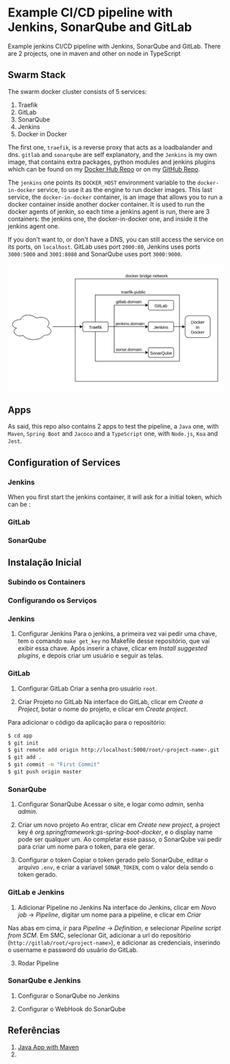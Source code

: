 # Example CI/CD pipeline with Jenkins, SonarQube and GitLab

Example jenkins CI/CD pipeline with Jenkins, SonarQube and GitLab.
There are 2 projects, one in maven and other on node in TypeScript

## Swarm Stack

The swarm docker cluster consists of 5 services:

1. Traefik
2. GitLab
3. SonarQube
4. Jenkins
5. Docker in Docker

The first one, `traefik`, is a reverse proxy that acts as a loadbalander
and dns. `gitlab` and `sonarqube` are self explanatory,
and the `Jenkins` is my own image, that
contains extra packages, python modules and jenkins plugins which can be
found on my [Docker Hub Repo](https://hub.docker.com/r/lucastercas/jenkins) or
on my [GitHub Repo](https://github.com/lucastercas/docker-images).

The `jenkins` one points its `DOCKER_HOST` environment variable to
the `docker-in-docker` service, to use it as the engine to run docker images.
This last service, the `docker-in-docker` container, is an image that
allows you to run a docker container inside another docker container. It
is used to run the docker agents of jenkin, so each time a jenkins agent
is run, there are 3 containers: the jenkins one, the docker-in-docker
one, and inside it the jenkins agent one.

If you don't want to, or don't have a DNS, you can still access
the service on its ports, on `localhost`. GitLab uses port `2000:80`,
Jenkins uses ports `3000:5000` and `3001:8080` and SonarQube
uses port `3000:9000`.

![Container Diagram](docs/image1.png)

## Apps

As said, this repo also contains 2 apps to test the pipeline, a `Java`
one, with `Maven`, `Spring Boot` and `Jacoco` and a `TypeScript` one, with
`Node.js`, `Koa` and `Jest`.

## Configuration of Services

### Jenkins

When you first start the jenkins container, it will ask for a initial token,
which can be :

### GitLab

### SonarQube

## Instalação Inicial

### Subindo os Containers

### Configurando os Serviços

### Jenkins

1. Configurar Jenkins
   Para o jenkins, a primeira vez vai pedir uma chave, tem o comando
   `make get_key` no Makefile desse repositório, que vai exibir essa chave.
   Após inserir a chave, clicar em _Install suggested plugins_, e depois
   criar um usuário e seguir as telas.

### GitLab

1. Configurar GitLab
   Criar a senha pro usuário `root`.

1. Criar Projeto no GitLab
   Na interface do GitLab, clicar em _Create a Project_, botar o nome do
   projeto, e clicar em _Create project_.

Para adicionar o código da aplicação para o repositório:

```bash
$ cd app
$ git init
$ git remote add origin http://localhost:5000/root/<project-name>.git
$ git add .
$ git commit -m "First Commit"
$ git push origin master
```

### SonarQube

1. Configurar SonarQube
   Acessar o site, e logar como _admin_, senha _admin_.

2. Criar um novo projeto
   Ao entrar, clicar em _Create new project_, a project key é
   _org.springframework:gs-spring-boot-docker_, e o display name
   pode ser qualquer um. Ao completar esse passo, o SonarQube
   vai pedir para criar um nome para o token, para ele gerar.

3. Configurar o token
   Copiar o token gerado pelo SonarQube, editar o arquivo
   `.env`, e criar a variavel `SONAR_TOKEN`, com o valor
   dela sendo o token gerado.

### GitLab e Jenkins

1. Adicionar Pipeline no Jenkins
   Na interface do Jenkins, clicar em _Novo job_ -> _Pipeline_, digitar um nome
   para a pipeline, e clicar em _Criar_

Nas abas em cima, ir para _Pipeline_ -> _Definition_, e selecionar
_Pipeline script from SCM_. Em SMC, selecionar Git, adicionar a
url do repositório (`http://gitlab/root/<project-name>`), e adicionar
as credenciais, inserindo o username e password do usuário
do GitLab.

3. Rodar Pipeline

### SonarQube e Jenkins

1. Configurar o SonarQube no Jenkins

2. Configurar o WebHook do SonarQube

## Referências

1. [Java App with Maven](https://www.jenkins.io/doc/tutorials/build-a-java-app-with-maven/)
2.

